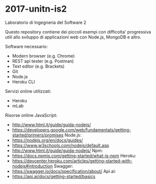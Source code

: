 # 2017-unitn-is2
Laboratorio di Ingegneria del Software 2

Questo repository contiene dei piccoli esempi con difficolta' progressiva utili allo sviluppo di applicazioni web con Node.js, MongoDB e altro.

Software necessario:
- Modern browser (e.g. Chrome)
- REST api tester (e.g. Postman)
- Text editor (e.g. Brackets)
- Git
- Node.js
- Heroku CLI

Servizi online utilizzati:
- Heroku
- mLab

Risorse online
JavaScript:
- http://www.html.it/guide/guida-nodejs/
- https://developers.google.com/web/fundamentals/getting-started/primers/promises
Node.js:
- https://nodejs.org/en/docs/guides/
- https://www.w3schools.com/nodejs/default.asp
- http://www.html.it/guide/guida-nodejs/
Npm:
- https://docs.npmjs.com/getting-started/what-is-npm
Heroku:
- https://devcenter.heroku.com/articles/getting-started-with-nodejs#introduction
Swagger:
- https://swagger.io/docs/specification/about/
Api.ai:
- https://api.ai/docs/getting-started/basics